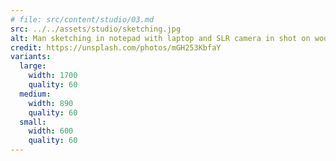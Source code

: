 ```yaml
---
# file: src/content/studio/03.md
src: ../../assets/studio/sketching.jpg
alt: Man sketching in notepad with laptop and SLR camera in shot on wooden desk
credit: https://unsplash.com/photos/mGH253KbfaY
variants:
  large:
    width: 1700
    quality: 60
  medium:
    width: 890
    quality: 60
  small:
    width: 600
    quality: 60
---
```

